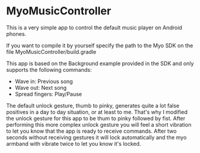 MyoMusicController
==================

This is a very simple app to control the default music player on Android phones.

If you want to compile it by yourself specify the path to the Myo SDK on the file MyoMusicController/build.gradle

This app is based on the Background example provided in the SDK and only supports the following commands:

* Wave in: Previous song
* Wave out: Next song
* Spread fingers: Play/Pause

The default unlock gesture, thumb to pinky, generates quite a lot false positives in a day to day situation, or at least to me.
That's why I modified the unlock gesture for this app to be thum to pinky followed by fist. After performing this more complex
unlock gesture you will feel a short vibration to let you know that the app is ready to receive commands. After two seconds without
receiving gestures it will lock automatically and the myo armband with vibrate twice to let you know it's locked.
